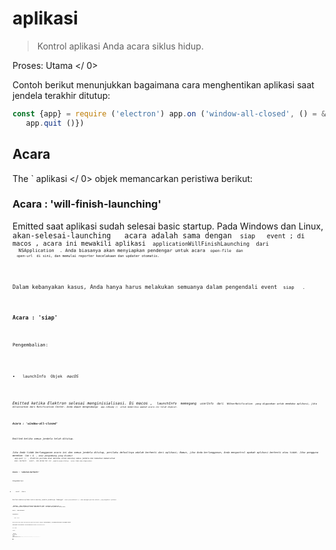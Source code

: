 # aplikasi

> Kontrol aplikasi Anda acara siklus hidup.

Proses:  Utama </ 0></p> 

Contoh berikut menunjukkan bagaimana cara menghentikan aplikasi saat jendela terakhir ditutup:

```javascript
const {app} = require ('electron') app.on ('window-all-closed', () = & gt; {
   app.quit ()})
```

## Acara

The ` aplikasi </ 0> objek memancarkan peristiwa berikut:</p>

<h3>Acara : 'will-finish-launching'</h3>

<p>Emitted saat aplikasi sudah selesai basic startup. Pada Windows dan Linux, <code> akan-selesai-launching </ 0>  acara adalah sama dengan <code> siap </ 0>  event ; di macos , acara ini mewakili aplikasi <code> applicationWillFinishLaunching </ 0> dari
 <code> NSApplication </ 0> . Anda biasanya akan menyiapkan pendengar untuk acara <code> open-file </ 0> dan
 <code> open-url </ 0> di sini, dan memulai reporter kecelakaan dan updater otomatis.</p>

<p>Dalam kebanyakan kasus, Anda hanya harus melakukan semuanya dalam pengendali event <code> siap </ 0>  .</p>

<h3>Acara : 'siap'</h3>

<p>Pengembalian:</p>

<ul>
<li><code> launchInfo </ 0> Objek <em> macOS </ 1></li>
</ul>

<p>Emitted ketika Elektron selesai menginisialisasi. Di macos , <code> launchInfo </ 0> memegang <code> userInfo </ 0> dari <code> NSUserNotification </ 0> yang digunakan untuk membuka aplikasi, jika diluncurkan dari Notification Center. Anda dapat menghubungi <code> app.isReady () </ 0> untuk memeriksa apakah acara ini telah dipecat.</p>

<h3>Acara : 'window-all-closed'</h3>

<p>Emitted ketika semua jendela telah ditutup.</p>

<p>Jika Anda tidak berlangganan acara ini dan semua jendela ditutup, perilaku defaultnya adalah berhenti dari aplikasi; Namun, jika Anda berlangganan, Anda mengontrol apakah aplikasi berhenti atau tidak. Jika pengguna menekan <code> Cmd + Q </ 0> , atau pengembang yang disebut
 <code> app.quit () </ 0> , Elektron pertama akan mencoba untuk menutup semua jendela dan kemudian memancarkan
 <code> akan- berhenti </ 0>  event , dan dalam hal ini <code> jendela-semua-ditutup </ 0>  acara tidak akan dipancarkan.</p>

<h3>Acara : 'sebelum-berhenti'</h3>

<p>Pengembalian:</p>

<ul>
<li><code> event </ 0>  Acara</li>
</ul>

<p>Emitted sebelum aplikasi mulai menutup jendela-jendelanya. Memanggil <code> event.preventDefault () </ 0> akan mencegah perilaku default, yang mengakhiri aplikasi.</p>

<p><strong> Catatan: </ 0> Jika aplikasi berhenti diprakarsai oleh <code> autoUpdater.quitAndInstall () </ 1> 
lalu <code> sebelum-berhenti </ 1> dipancarkan <em> setelah </ 2> memancarkan < 1> dekat </ 1>  acara pada semua jendela dan menutup mereka.</p>

<h3>Acara : 'akan-berhenti'</h3>

<p>Pengembalian:</p>

<ul>
<li><code> event </ 0>  Acara</li>
</ul>

<p>Emitted ketika semua jendela telah ditutup dan aplikasi akan berhenti. Memanggil <code> event.preventDefault () </ 0> akan mencegah perilaku default, yang mengakhiri aplikasi.</p>

<p>Lihat deskripsi <code> jendela-semua-ditutup </ 0>  acara untuk perbedaan antara <code> akan-berhenti </ 0> dan <code> jendela-semua-ditutup </ 0> peristiwa.</p>

<h3>Acara : 'berhenti'</h3>

<p>Pengembalian:</p>

<ul>
<li><code> event </ 0>  Acara</li>
<li><code> exitCode </ 0>  Integer</li>
</ul>

<p>Emitted saat aplikasi berhenti.</p>

<h3>Event : 'open-file' <em> macos </ 0></h3>

<p>Pengembalian:</p>

<ul>
<li><code> event </ 0>  Acara</li>
<li><code> path </ 0>  String</li>
</ul>

<p>Emitted saat pengguna ingin membuka file dengan aplikasi. The <code> open-file yang </ 0> 
event biasanya dipancarkan saat aplikasi sudah terbuka dan OS ingin menggunakan kembali aplikasi untuk membuka file. <code> open-file </ 0> juga dipancarkan saat sebuah file diturunkan ke dok dan aplikasi belum berjalan. Pastikan untuk mendengarkan <code> open-file yang </ 0>  acara sangat awal di startup aplikasi Anda untuk menangani kasus ini (bahkan sebelum <code> siap </ 0>  acara dipancarkan).</p>

<p>Anda harus menghubungi <code> event .preventDefault () </ 0> jika Anda ingin menangani acara ini .</p>

<p>Pada Windows , Anda harus mengurai <code> process.argv </ 0> (dalam proses utama) untuk mendapatkan filepath.</p>

<h3>Acara : 'buka-url' <em> macos </ 0></h3>

<p>Pengembalian:</p>

<ul>
<li><code> event </ 0>  Acara</li>
<li><code> url </ 0>  String</li>
</ul>

<p>Emitted saat pengguna ingin membuka URL dengan aplikasi. File <code> Info.plist <code> aplikasi Anda
 harus menentukan skema url di dalam kunci <code> CFBundleURLTypes </ 0> , dan set <code> NSPrincipalClass </ 0> ke <0> AtomApplication </ 0> .</p>

<p>Anda harus menghubungi <code> event .preventDefault () </ 0> jika Anda ingin menangani acara ini .</p>

<h3>Acara : 'aktifkan' <em> macOS </ 0></h3>

<p>Pengembalian:</p>

<ul>
<li><code> event </ 0>  Acara</li>
<li><code> hasVisibleWindows </ 0>  Boolean</li>
</ul>

<p>Emitted saat aplikasi diaktifkan. Berbagai tindakan dapat memicu acara ini , seperti meluncurkan aplikasi untuk pertama kalinya, mencoba meluncurkan ulang aplikasi saat sudah berjalan, atau mengklik ikon dok atau ikon taskbar.</p>

<h3>Acara : 'lanjutkan aktivitas' <em> macOS </ 0></h3>

<p>Pengembalian:</p>

<ul>
<li><code> event </ 0>  Acara</li>
<li><code> ketik </ 0> String - String yang mengidentifikasi aktivitas. Maps ke
 <a href="https://developer.apple.com/library/ios/documentation/Foundation/Reference/NSUserActivity_Class/index.html#//apple_ref/occ/instp/NSUserActivity/activityType"><code> NSUserActivity.activityType </ 0>.</li>
<li><code> userInfo </ 0> Objek - Berisi status spesifik aplikasi yang disimpan oleh aktivitas di perangkat lain.</li>
</ul>

<p>Emitted selama <a href="https://developer.apple.com/library/ios/documentation/UserExperience/Conceptual/Handoff/HandoffFundamentals/HandoffFundamentals.html"> Handoff </ 0> saat aktivitas dari perangkat lain ingin dilanjutkan. Anda harus menghubungi <code> event .preventDefault () </ 0> jika Anda ingin menangani acara ini .</p>

<p>Aktivitas pengguna hanya dapat dilanjutkan di aplikasi yang memiliki ID Tim pengembang yang sama dengan aplikasi sumber aktivitas dan yang mendukung jenis aktivitas.
Jenis aktivitas yang didukung ditentukan di aplikasi <code> Info.plist </ 0> di bawah tombol
 <code> NSUserActivityTypes </ 0> .</p>

<h3>Event : 'new-window-for-tab' <em> macOS </ 0></h3>

<p>Pengembalian:</p>

<ul>
<li><code> event </ 0>  Acara</li>
</ul>

<p>Emitted saat pengguna mengklik tombol tab baru macOS asli . Tombol tab baru hanya terlihat jika arus <code> BrowserWindow </ 0> memiliki
 <code> tabbingIdentifier </ 0></p>

<h3>Acara : 'browser-window-blur'</h3>

<p>Pengembalian:</p>

<ul>
<li><code> event </ 0>  Acara</li>
<li><code> jendela </ 0> Jendela Peramban</li>
</ul>

<p>Emitted ketika <a href="browser-window.md"> browserWindow </ 0> menjadi kabur.</p>

<h3>Acara : 'browser-window-focus'</h3>

<p>Pengembalian:</p>

<ul>
<li><code> event </ 0>  Acara</li>
<li><code> jendela </ 0> Jendela Peramban</li>
</ul>

<p>Emitted ketika <a href="browser-window.md"> browserWindow </ 0> terpusat.</p>

<h3>Acara : 'browser-window-created'</h3>

<p>Pengembalian:</p>

<ul>
<li><code> event </ 0>  Acara</li>
<li><code> jendela </ 0> Jendela Peramban</li>
</ul>

<p>Emitted ketika baru <a href="browser-window.md"> browserWindow </ 0> dibuat.</p>

<h3>Acara : 'isi web-dibuat'</h3>

<p>Pengembalian:</p>

<ul>
<li><code> event </ 0>  Acara</li>
<li><code> webContents </ 0> Konten Web</li>
</ul>

<p>Emitted ketika baru <a href="web-contents.md"> webContents </ 0> dibuat.</p>

<h3>Acara : 'sertifikat-kesalahan'</h3>

<p>Pengembalian:</p>

<ul>
<li><code> event </ 0>  Acara</li>
<li><code> webContents </ 0>  <a href="web-contents.md"> WebContents </ 1></li>
<li><code> url </ 0>  String</li>
<li><code> error </ 0>  String - Kode kesalahan</li>
<li><code> sertifikat </ 0>  <a href="structures/certificate.md"> Sertifikat </ 1></li>
<li><code>callback` Fungsi 

* ` isTrusted </ 0>  Boolean - Apakah akan mempertimbangkan sertifikat sebagai terpercaya</li>
</ul></li>
</ul>

<p>Emitted ketika gagal untuk memverifikasi <code> certificate </ 0> untuk <code> url </ 0> , untuk mempercayai sertifikat Anda harus mencegah perilaku default dengan
 <code> event.preventDefault () </ 0> dan memanggil < 0> callback (true) </ 0> .</p>

<pre><code class="javascript">const {app} = require ('electron') app.on ('certificate-error', ( event , webContents, url, error, certificate, callback) = & gt; {
   if (url === 'https: // github .com ') {
     // Verifikasi logika.
    event.preventDefault ()
     callback (true)
   } else {
     callback (false)
   }})
`</pre> 
  ### Acara : 'pilih-klien-sertifikat'
  
  Pengembalian:
  
  * ` event </ 0>  Acara</li>
<li><code> webContents </ 0>  <a href="web-contents.md"> WebContents </ 1></li>
<li><code> url </ 0> URL</li>
<li><code> certificateList </ 0>  <a href="structures/certificate.md"> Sertifikat [] </ 1></li>
<li><code>callback` Fungsi 
    * ` sertifikat </ 0>  <a href="structures/certificate.md"> Sertifikat </ 1> (opsional)</li>
</ul></li>
</ul>

<p>Emitted ketika sertifikat klien diminta.</p>

<p>The <code> url </ 0> sesuai dengan entri navigasi meminta sertifikat klien dan <code> callback </ 0> bisa disebut dengan entri disaring dari daftar. Menggunakan
 <code> event.preventDefault () </ 0> mencegah aplikasi menggunakan sertifikat pertama dari toko.</p>

<pre><code class="javascript">const {app} = require ('electron') app.on ('select-client-certificate', ( event , webContents, url, list, callback) = & gt; {
 event .preventDefault ()
 callback (daftar [0] ) })    
`</pre> 
      ### Acara : 'login'
      
      Pengembalian:
      
      * ` event </ 0>  Acara</li>
<li><code> webContents </ 0>  <a href="web-contents.md"> WebContents </ 1></li>
<li><code>permintaan` Obyek 
        * ` method </ 0>  String</li>
<li><code> url </ 0> URL</li>
<li><code> perujuk </ 0> URL</li>
</ul></li>
<li><code>authInfo` Obyek 
          * ` isProxy </ 0>  Boolean</li>
<li><code> skema </ 0>  String</li>
<li><code> host </ 0>  String</li>
<li><code> port </ 0>  Integer</li>
<li><code> realm </ 0>  String</li>
</ul></li>
<li><code>callback` Fungsi 
            * ` nama pengguna </ 0>  String</li>
<li><code> kata sandi </ 0>  String</li>
</ul></li>
</ul>

<p>Emitted ketika <code> webContents </ 0> ingin melakukan auth dasar.</p>

<p>Perilaku default adalah membatalkan semua otentikasi, untuk menimpa ini Anda harus mencegah perilaku default dengan <code> event.preventDefault () </ 0> dan panggil
 <code> callback (nama pengguna, kata sandi) </ 0> dengan kredensial.</p>

<pre><code class="javascript">const {app} = require ('electron') app.on ('login', ( event , webContents, request, authInfo, callback) = & gt; {
 event .preventDefault ()
 callback ('username', 'secret')} )    
`</pre> 
              ### Acara : 'proses gpu-jatuh'
              
              Pengembalian:
              
              * ` event </ 0>  Acara</li>
<li><code> terbunuh </ 0>  Boolean</li>
</ul>

<p>Emitted saat proses gpu macet atau terbunuh.</p>

<h3>Event : 'aksesibilitas-support-changed' <em> macOS </ 0>  <em> Windows </ 0></h3>

<p>Pengembalian:</p>

<ul>
<li><code> event </ 0>  Acara</li>
<li><code> aksesibilitasSupportEnabled </ 0>  Boolean - <code> true </ 0> saat dukungan aksesibilitas Chrome diaktifkan, <code> false </ 0> sebaliknya.</li>
</ul>

<p>Emitted saat dukungan aksesibilitas Chrome berubah. Peristiwa ini terjadi saat teknologi bantu, seperti pembaca layar, diaktifkan atau dinonaktifkan.
Lihat https://www.chromium.org/developers/design-documents/accessibility untuk lebih jelasnya.</p>

<h2>Metode</h2>

<p>The <code> aplikasi </ 0> objek memiliki metode berikut:</p>

<p><strong> Catatan: </ 0> Beberapa metode hanya tersedia pada sistem operasi tertentu dan diberi label seperti itu.</p>

<h3><code>app.quit ()`</h3> 
                Cobalah untuk menutup semua jendela. The ` sebelum-berhenti </ 0>  acara akan dipancarkan pertama. Jika semua jendela berhasil ditutup, <code> akan-berhenti </ 0>  acara akan dipancarkan dan secara default aplikasi akan mengakhiri.</p>

<p>Metode ini menjamin bahwa semua <code> beforeunload </ 0> dan <code> unload </ 0>  event handlers dijalankan dengan benar. Ada kemungkinan bahwa sebuah jendela membatalkan berhenti dengan mengembalikan <code> false </ 0> pada pengendali event < i > Beforeunload </ 0>  .</p>

<h3><code>app.exit ( [exitCode] )`</h3> 
                
                * ` exitCode </ 0>  Integer (opsional)</li>
</ul>

<p>Keluar segera dengan <code> exitCode </ 0> .  <code> exitCode </ 0> default ke 0.</p>

<p>Semua jendela akan ditutup segera tanpa meminta pengguna dan <code> sebelum-berhenti </ 0> 
dan <code> akan-berhenti </ 0> tidak akan dipancarkan.</p>

<h3><code>app.relaunch ( [options] )`</h3> 
                  * `pilihan` Objek (opsional) 
                    * ` args </ 0>  String [] - (opsional)</li>
<li><code> execPath </ 0>  String (opsional)</li>
</ul></li>
</ul>

<p>Luncurkan ulang aplikasi saat instance saat ini keluar.</p>

<p>Secara default, contoh baru akan menggunakan direktori kerja dan argumen baris perintah yang sama dengan instance saat ini. Bila <code> args </ 0> ditentukan, <code> args </ 0> akan dilewatkan sebagai argumen baris perintah. Ketika <code> execPath </ 0> dispesifikasikan,
 <code> execPath </ 0> akan dieksekusi untuk diluncurkan kembali alih-alih aplikasi saat ini.</p>

<p>Perhatikan bahwa metode ini tidak berhenti dari aplikasi saat dijalankan, Anda harus memanggil
 <code> app.quit </ 0> atau <code> app.exit </ 0> setelah memanggil <code> app.relaunch </ 0> ke buat aplikasi restart</p>

<p>Saat <code> app.relaunch </ 0> dipanggil berkali-kali, beberapa contoh akan dimulai setelah instance saat ini keluar.</p>

<p>Contoh untuk me-restart instance saat ini segera dan menambahkan argumen baris perintah baru ke instance baru:</p>

<pre><code class="javascript">const {app} = require ('electron') app.relaunch ({args: process.argv.slice (1) .concat (['- relaunch'])}) app.exit (0)
`</pre> 
                      ### `app.isReady ()`
                      
                      Mengembalikan ` Boolean </ 0> - <code> true </ 0> jika Elektron selesai menginisialisasi, <code> false </ 0> sebaliknya.</p>

<h3><code>app.focus ()`</h3> 
                      
                      Di Linux, fokus pada jendela yang pertama terlihat. Di macos , buat aplikasi yang aktif. Pada Windows , fokus pada jendela pertama aplikasi.
                      
                      ### ` app.hide () </ 0>  <em> macos </ 1></h3>

<p>Menyembunyikan semua jendela aplikasi tanpa meminimalkannya.</p>

<h3><code> app.show () </ 0>  <em> macos </ 1></h3>

<p>Menunjukkan jendela aplikasi setelah disembunyikan. Tidak secara otomatis memfokuskannya.</p>

<h3><code>app.getAppPath ()`
                      
                      Mengembalikan ` String </ 0> - Direktori aplikasi saat ini.</p>

<h3><code>app.getPath (nama)`</h3> 
                      
                      * ` nama </ 0>  String</li>
</ul>

<p>Mengembalikan <code> String </ 0> - Path ke direktori khusus atau file yang terkait dengan <code> nama </ 0> . Pada kegagalan sebuah <code> Error </ 0> dilempar.</p>

<p>Anda dapat meminta jalur berikut dengan namanya:</p>

<ul>
<li><code> home </ 0> Direktori home pengguna.</li>
<li><code>data aplikasi` Direktori data aplikasi per pengguna, yang secara default menunjuk ke: 
                        * ` % APPDATA% </ 0> di Windows</li>
<li><code> $ XDG_CONFIG_HOME </ 0> atau <code> ~ / .config </ 0> di Linux</li>
<li><code> ~ / Library / Application Support </ 0> di macos</li>
</ul></li>
<li><code> userData </ 0> Direktori untuk menyimpan file konfigurasi aplikasi Anda, yang secara default merupakan direktori <code> appData </ 0> yang ditambahkan dengan nama aplikasi Anda.</li>
<li><code> temp </ 0> Direktori sementara.</li>
<li><code> exe </ 0> File eksekusi saat ini.</li>
<li><code> modul </ 0> The <code> libchromiumcontent </ 0> perpustakaan.</li>
<li><code> desktop </ 0> Direktori Desktop pengguna saat ini.</li>
<li><code> dokumen </ 0> Direktori untuk "My Documents" pengguna.</li>
<li><code> download </ 0> Direktori untuk download pengguna.</li>
<li><code> musik </ 0> Direktori untuk musik pengguna.</li>
<li><code> gambar </ 0> Direktori untuk gambar pengguna.</li>
<li><code> video </ 0> Direktori untuk video pengguna.</li>
<li><code> pepperFlashSystemPlugin </ 0>   Path lengkap ke versi sistem plugin Pepper Flash.</li>
</ul>

<h3><code>app.getFileIcon (path [, options], callback)`</h3> 
                          * ` path </ 0>  String</li>
<li><code>pilihan` Objek (opsional) 
                            * `ukuran` Tali 
                              * ` kecil </ 0> - 16x16</li>
<li><code> normal </ 0> - 32x32</li>
<li><code> besar </ 0> - 48x48 di <em> Linux </ 1> , 32x32 pada <em> Windows </ 1> , tidak didukung di <em> macOS </ 1> .</li>
</ul></li>
</ul></li>
<li><code>callback` Fungsi 
                                * ` error </ 0> Kesalahan</li>
<li><code> ikon </ 0>  <a href="native-image.md"> NativeImage </ 1></li>
</ul></li>
</ul>

<p>Mengambil ikon terkait jalur.</p>

<p>Pada <em> Windows </ 0> , ada 2 macam ikon:</p>

<ul>
<li>Ikon terkait dengan ekstensi file tertentu, seperti <code> .mp3 </ 0> , <code> .png </ 0> , dll.</li>
<li>Ikon di dalam file itu sendiri, seperti <code> .exe </ 0> , <code> .dll </ 0> , <code> .ico </ 0> .</li>
</ul>

<p>Pada <em> Linux </ 0> dan <em> macOS </ 0> , ikon bergantung pada aplikasi yang terkait dengan jenis file mime.</p>

<h3><code>app.setPath (nama, path)`</h3> 
                                  * ` nama </ 0>  String</li>
<li><code> path </ 0>  String</li>
</ul>

<p>Menimpa <code> path </ 0> ke direktori khusus atau file yang terkait dengan <code> nama </ 0> . Jika path menentukan direktori yang tidak ada, direktori akan dibuat dengan metode ini. Pada kegagalan sebuah <code> Error </ 0> dilempar.</p>

<p>Anda hanya dapat menimpa jalur dari <code> nama </ 0> didefinisikan dalam <code> app.getPath </ 0> .</p>

<p>Secara default, cookie dan cache halaman web akan disimpan di bawah 
direktori <code> userData </ 0> . Jika Anda ingin mengubah lokasi ini, Anda harus mengganti
 path <code> userData </ 0> sebelum event <code> ready </ 0>  dari modul <code> app </ 0> dipancarkan.</p>

<h3><code>app.getVersion ()`</h3> 
                                    Mengembalikan ` String </ 0> - Versi aplikasi yang dimuat. Jika tidak ada versi yang ditemukan di file <code> package.json </ 0> aplikasi, versi dari paket saat ini atau yang dapat dijalankan akan dikembalikan.</p>

<h3><code>app.getName ()`</h3> 
                                    
                                    Mengembalikan ` String </ 0> - Nama aplikasi saat ini, yang merupakan nama di file <code> package.json </ 0> aplikasi
 .</p>

<p>Biasanya <code> nama </ 0> bidang <code> package.json </ 0> adalah nama lowercased singkat, menurut NPM modul spec. Anda juga harus menentukan bidang <code> productName </ 0> 
, yang merupakan nama lengkap kapitalisasi aplikasi Anda, dan mana yang lebih disukai dari <code> nama </ 0> oleh Elektron .</p>

<h3><code>app.setName (nama)`</h3> 
                                    
                                    * ` nama </ 0>  String</li>
</ul>

<p>Ganti nama aplikasi saat ini.</p>

<h3><code>app.getLocale ()`</h3> 
                                      Mengembalikan ` String </ 0> - Lokal aplikasi saat ini. Nilai pengembalian yang mungkin didokumentasikan
 <a href="locales.md"> di sini </ 1> .</p>

<p><strong> Catatan: </ 0> Saat mendistribusikan aplikasi yang dikemas, Anda juga harus mengirimkan
 map <code> locales </ 1> .</p>

<p><strong> Catatan: </ 0> Pada Windows Anda harus meneleponnya setelah <code> ready </ 1> dipancarkan.</p>

<h3><code> app.addRecentDocument (path) </ 0>  <em> macos </ 1>  <em> Windows </ 1></h3>

<ul>
<li><code> path </ 0>  String</li>
</ul>

<p>Menambahkan <code> path </ 0> ke daftar dokumen terbaru.</p>

<p>Daftar ini dikelola oleh OS. Pada Windows Anda bisa mengunjungi daftar dari task bar, dan di macos Anda bisa mengunjunginya dari menu dock .</p>

<h3><code> app.clearRecentDocuments () </ 0>  <em> macos </ 1>  <em> Windows </ 1></h3>

<p>Menghapus daftar dokumen terbaru</p>

<h3><code> app.setAsDefaultProtocolClient (protokol [, path, args]) </ 0>  <em> macOS </ 1>  <em> Windows </ 1></h3>

<ul>
<li><code> protocol </ 0>  String - Nama protokol Anda, tanpa <code> : // </ 0> . Jika Anda ingin aplikasi Anda menangani tautan <code> elektron : // </ 0> , hubungi metode ini dengan <code> elektron </ 0> sebagai parameternya.</li>
<li><code> path </ 0>  String (opsional) <em> Windows </ 1> - Default ke <code> process.execPath </ 0></li>
<li><code> args </ 0>  String [] (opsional) <em> Windows </ 1> - Default ke array kosong</li>
</ul>

<p>Mengembalikan <code> Boolean </ 0> - Apakah panggilan berhasil.</p>

<p>Metode ini menetapkan executable saat ini sebagai pengendali default untuk sebuah protokol (alias skema URI). Ini memungkinkan Anda mengintegrasikan aplikasi Anda lebih dalam ke dalam sistem operasi. Setelah terdaftar, semua link dengan <code> your-protocol: // </ 0> akan dibuka dengan executable saat ini. Seluruh link, termasuk protokol, akan diteruskan ke aplikasi Anda sebagai parameter.</p>

<p>Pada Windows Anda dapat menyediakan jalur parameter opsional, jalur ke executable Anda, dan args, serangkaian argumen yang akan dikirimkan ke executable Anda saat diluncurkan.</p>

<p><strong> Catatan: </ 0> Pada macos , Anda hanya dapat mendaftarkan protokol yang telah ditambahkan ke aplikasi <code> info.plist </ 1> , yang tidak dapat diubah saat runtime. Namun Anda dapat mengubah file dengan editor teks sederhana atau skrip selama waktu pembuatan.
Silahkan lihat <a href="https://developer.apple.com/library/ios/documentation/General/Reference/InfoPlistKeyReference/Articles/CoreFoundationKeys.html#//apple_ref/doc/uid/TP40009249-102207-TPXREF115"> dokumentasi Apple </ 0> untuk rincian.</p>

<p>The API menggunakan Windows Registry dan LSSetDefaultHandlerForURLScheme internal.</p>

<h3><code> app.removeAsDefaultProtocolClient (protokol [, path, args]) </ 0>  <em> macos </ 1>  <em> Windows </ 1></h3>

<ul>
<li><code> protocol </ 0>  String - Nama protokol Anda, tanpa <code> : // </ 0> .</li>
<li><code> path </ 0>  String (opsional) <em> Windows </ 1> - Default ke <code> process.execPath </ 0></li>
<li><code> args </ 0>  String [] (opsional) <em> Windows </ 1> - Default ke array kosong</li>
</ul>

<p>Mengembalikan <code> Boolean </ 0> - Apakah panggilan berhasil.</p>

<p>Metode ini memeriksa apakah saat ini dapat dieksekusi sebagai pengendali default untuk sebuah protokol (alias skema URI). Jika demikian, itu akan menghapus aplikasi sebagai penangan default.</p>

<h3><code> app.isDefaultProtocolClient (protokol [, path, args]) </ 0>  <em> macos </ 1>  <em> Windows </ 1></h3>

<ul>
<li><code> protocol </ 0>  String - Nama protokol Anda, tanpa <code> : // </ 0> .</li>
<li><code> path </ 0>  String (opsional) <em> Windows </ 1> - Default ke <code> process.execPath </ 0></li>
<li><code> args </ 0>  String [] (opsional) <em> Windows </ 1> - Default ke array kosong</li>
</ul>

<p>Mengembalikan <code> Boolean </ 0></p>

<p>Metode ini memeriksa apakah executable saat ini adalah default handler untuk sebuah protokol (alias skema URI). Jika demikian, itu akan kembali benar. Jika tidak, itu akan kembali salah.</p>

<p><strong> Catatan: </ 0> Pada macos , Anda dapat menggunakan metode ini untuk memeriksa apakah aplikasi telah terdaftar sebagai pengendali protokol default untuk sebuah protokol. Anda juga dapat memverifikasi ini dengan memeriksa <code> ~ / Library / Preferences / com.apple.LaunchServices.plist </ 0> pada
 mesin macos . Silahkan lihat
 <a href="https://developer.apple.com/library/mac/documentation/Carbon/Reference/LaunchServicesReference/#//apple_ref/c/func/LSCopyDefaultHandlerForURLScheme"> dokumentasi Apple </ 0> untuk rincian.</p>

<p>The API menggunakan Windows Registry dan LSCopyDefaultHandlerForURLScheme internal.</p>

<h3><code> app.setUserTasks (tugas) </ 0>  <em> Windows </ 1></h3>

<ul>
<li><code> tugas </ 0>  <a href="structures/task.md"> Tugas [] </ 1> - Array dari <code> Tugas </ 0> objek</li>
</ul>

<p>Tambahkan <code> tugas </ 0> ke kategori <a href="http://msdn.microsoft.com/en-us/library/windows/desktop/dd378460(v=vs.85).aspx#tasks"> Tugas </ 1> JumpList di Windows .</p>

<p><code> tugas </ 0> adalah berbagai dari <a href="structures/task.md"><code> Tugas </ 1> benda.</p>

<p>Mengembalikan <code> Boolean </ 0> - Apakah panggilan berhasil.</p>

<p><strong> Catatan: </ 0> Jika Anda ingin menyesuaikan Daftar Langsung gunakan lebih banyak lagi
 <code> app.setJumpList (categories) </ 1> .</p>

<h3><code> app.getJumpListSettings () </ 0>  <em> Windows </ 1></h3>

<p>Mengembalikan <code> Objek </ 0> :</p>

<ul>
<li><code> minItems </ 0>  Integer - The minimum jumlah item yang akan ditampilkan dalam Daftar Langsung (untuk penjelasan lebih rinci tentang nilai ini melihat
 <a href="https://msdn.microsoft.com/en-us/library/windows/desktop/dd378398(v=vs.85).aspx"> MSDN docs </ 1> ).</li>
<li><code> removedItems </ 0>  <a href="structures/jump-list-item.md"> JumpListItem [] </ 1> - Array dari <code> JumpListItem </ 0> objek yang sesuai dengan item yang telah dihapus pengguna dari kategori khusus dalam Daftar Langsung. Item ini tidak boleh ditambahkan kembali ke Daftar Langsung di 
panggilan <strong> berikutnya </ 0> ke <code> app.setJumpList () </ 1> , Windows tidak akan menampilkan kategori khusus yang berisi salah satu dari yang dihapus item.</li>
</ul>

<h3><code> app.setJumpList (kategori) </ 0>  <em> Windows </ 1></h3>

<ul>
<li><code> kategori </ 0>  <a href="structures/jump-list-category.md"> JumpListCategory [] </ 1> atau <code> nol </ 0> - Array of <code> JumpListCategory </ 0> benda.</li>
</ul>

<p>Mengatur atau menghapus Daftar Langsung kustom untuk aplikasi, dan mengembalikan salah satu dari string berikut:</p>

<ul>
<li><code> ok </ 0> - Tidak ada yang salah.</li>
<li><code> error </ 0> - Satu atau beberapa kesalahan terjadi, aktifkan logging runtime untuk mengetahui kemungkinan penyebabnya.</li>
<li><code> invalidSeparatorError </ 0> - Upaya dilakukan untuk menambahkan pemisah ke kategori khusus dalam Daftar Langsung. Pemisah hanya diperbolehkan dalam kategori <code> Tugas </ 0> standar .</li>
<li><code>fileTypeRegistrationError` - An attempt was made to add a file link to the Jump List for a file type the app isn't registered to handle.</li> 
                                      
                                      * `customCategoryAccessDeniedError` - Custom categories can't be added to the Jump List due to user privacy or group policy settings.</ul> 
                                      
                                      If `categories` is `null` the previously set custom Jump List (if any) will be replaced by the standard Jump List for the app (managed by Windows).
                                      
                                      **Note:** If a `JumpListCategory` object has neither the `type` nor the `name` property set then its `type` is assumed to be `tasks`. If the `name` property is set but the `type` property is omitted then the `type` is assumed to be `custom`.
                                      
                                      **Note:** Users can remove items from custom categories, and Windows will not allow a removed item to be added back into a custom category until **after** the next successful call to `app.setJumpList(categories)`. Any attempt to re-add a removed item to a custom category earlier than that will result in the entire custom category being omitted from the Jump List. The list of removed items can be obtained using `app.getJumpListSettings()`.
                                      
                                      Here's a very simple example of creating a custom Jump List:
                                      
                                      ```javascript
const {app} = require('electron')

app.setJumpList([
  {
    type: 'custom',
    name: 'Recent Projects',
    items: [
      { type: 'file', path: 'C:\\Projects\\project1.proj' },
      { type: 'file', path: 'C:\\Projects\\project2.proj' }
    ]
  },
  { // has a name so `type` is assumed to be "custom"
    name: 'Tools',
    items: [
      {
        type: 'task',
        title: 'Tool A',
        program: process.execPath,
        args: '--run-tool-a',
        icon: process.execPath,
        iconIndex: 0,
        description: 'Runs Tool A'
      },
      {
        type: 'task',
        title: 'Tool B',
        program: process.execPath,
        args: '--run-tool-b',
        icon: process.execPath,
        iconIndex: 0,
        description: 'Runs Tool B'
      }
    ]
  },
  { type: 'frequent' },
  { // has no name and no type so `type` is assumed to be "tasks"
    items: [
      {
        type: 'task',
        title: 'New Project',
        program: process.execPath,
        args: '--new-project',
        description: 'Create a new project.'
      },
      { type: 'separator' },
      {
        type: 'task',
        title: 'Recover Project',
        program: process.execPath,
        args: '--recover-project',
        description: 'Recover Project'
      }
    ]
  }
])
```
                                  
                                  ### `app.makeSingleInstance(callback)`
                                  
                                  * `callback` Fungsi 
                                    * `argv` String[] - An array of the second instance's command line arguments
                                    * `workingDirectory` String - The second instance's working directory
                                  
                                  Returns `Boolean`.
                                  
                                  This method makes your application a Single Instance Application - instead of allowing multiple instances of your app to run, this will ensure that only a single instance of your app is running, and other instances signal this instance and exit.
                                  
                                  `callback` will be called by the first instance with `callback(argv, workingDirectory)` when a second instance has been executed. `argv` is an Array of the second instance's command line arguments, and `workingDirectory` is its current working directory. Usually applications respond to this by making their primary window focused and non-minimized.
                                  
                                  The `callback` is guaranteed to be executed after the `ready` event of `app` gets emitted.
                                  
                                  This method returns `false` if your process is the primary instance of the application and your app should continue loading. And returns `true` if your process has sent its parameters to another instance, and you should immediately quit.
                                  
                                  On macOS the system enforces single instance automatically when users try to open a second instance of your app in Finder, and the `open-file` and `open-url` events will be emitted for that. However when users start your app in command line the system's single instance mechanism will be bypassed and you have to use this method to ensure single instance.
                                  
                                  An example of activating the window of primary instance when a second instance starts:
                                  
                                  ```javascript
const {app} = require('electron')
let myWindow = null

const isSecondInstance = app.makeSingleInstance((commandLine, workingDirectory) => {
  // Someone tried to run a second instance, we should focus our window.
  if (myWindow) {
    if (myWindow.isMinimized()) myWindow.restore()
    myWindow.focus()
  }
})

if (isSecondInstance) {
  app.quit()
}

// Create myWindow, load the rest of the app, etc...
app.on('ready', () => {
})
```
                              
                              ### `app.releaseSingleInstance()`
                              
                              Releases all locks that were created by `makeSingleInstance`. This will allow multiple instances of the application to once again run side by side.
                              
                              ### `app.setUserActivity(type, userInfo[, webpageURL])` *macOS*
                              
                              * `type` String - Uniquely identifies the activity. Maps ke ` NSUserActivity.activityType </ 0>.</li>
<li><code>userInfo` Object - App-specific state to store for use by another device.</li> 
                                
                                * `webpageURL` String (optional) - The webpage to load in a browser if no suitable app is installed on the resuming device. The scheme must be `http` or `https`.</ul> 
                                
                                Creates an `NSUserActivity` and sets it as the current activity. The activity is eligible for [Handoff](https://developer.apple.com/library/ios/documentation/UserExperience/Conceptual/Handoff/HandoffFundamentals/HandoffFundamentals.html) to another device afterward.
                                
                                ### `app.getCurrentActivityType()` *macOS*
                                
                                Returns `String` - The type of the currently running activity.
                                
                                ### `app.setAppUserModelId(id)` *Windows*
                                
                                * `id` String
                                
                                Changes the [Application User Model ID](https://msdn.microsoft.com/en-us/library/windows/desktop/dd378459(v=vs.85).aspx) to `id`.
                                
                                ### `app.importCertificate(options, callback)` *LINUX*
                                
                                * `pilihan` Object 
                                  * `certificate` String - Path for the pkcs12 file.
                                  * `password` String - Passphrase for the certificate.
                                * `callback` Fungsi 
                                  * `result` Integer - Result of import.
                                
                                Imports the certificate in pkcs12 format into the platform certificate store. `callback` is called with the `result` of import operation, a value of `` indicates success while any other value indicates failure according to chromium [net_error_list](https://code.google.com/p/chromium/codesearch#chromium/src/net/base/net_error_list.h).
                                
                                ### `app.disableHardwareAcceleration()`
                                
                                Disables hardware acceleration for current app.
                                
                                This method can only be called before app is ready.
                                
                                ### `app.disableDomainBlockingFor3DAPIs()`
                                
                                By default, Chromium disables 3D APIs (e.g. WebGL) until restart on a per domain basis if the GPU processes crashes too frequently. This function disables that behaviour.
                                
                                This method can only be called before app is ready.
                                
                                ### `app.getAppMemoryInfo()` *Deprecated*
                                
                                Returns [`ProcessMetric[]`](structures/process-metric.md): Array of `ProcessMetric` objects that correspond to memory and cpu usage statistics of all the processes associated with the app. **Note:** This method is deprecated, use `app.getAppMetrics()` instead.
                                
                                ### `app.getAppMetrics()`
                                
                                Returns [`ProcessMetric[]`](structures/process-metric.md): Array of `ProcessMetric` objects that correspond to memory and cpu usage statistics of all the processes associated with the app.
                                
                                ### `app.getGpuFeatureStatus()`
                                
                                Returns [`GPUFeatureStatus`](structures/gpu-feature-status.md) - The Graphics Feature Status from `chrome://gpu/`.
                                
                                ### `app.setBadgeCount(count)` *Linux* *macOS*
                                
                                * `count` Integer
                                
                                Mengembalikan ` Boolean </ 0> - Apakah panggilan berhasil.</p>

<p>Sets the counter badge for current app. Setting the count to <code>0` will hide the badge.
                                
                                On macOS it shows on the dock icon. On Linux it only works for Unity launcher,
                                
                                **Note:** Unity launcher requires the existence of a `.desktop` file to work, for more information please read [Desktop Environment Integration](../tutorial/desktop-environment-integration.md#unity-launcher-shortcuts-linux).
                                
                                ### `app.getBadgeCount()` *Linux* *macOS*
                                
                                Returns `Integer` - The current value displayed in the counter badge.
                                
                                ### `app.isUnityRunning()` *Linux*
                                
                                Returns `Boolean` - Whether the current desktop environment is Unity launcher.
                                
                                ### `app.getLoginItemSettings([options])` *macOS* *Windows*
                                
                                * `pilihan` Objek (opsional) 
                                  * `path` String (optional) *Windows* - The executable path to compare against. Defaults to `process.execPath`.
                                  * `args` String[] (optional) *Windows* - The command-line arguments to compare against. Defaults to an empty array.
                                
                                If you provided `path` and `args` options to `app.setLoginItemSettings` then you need to pass the same arguments here for `openAtLogin` to be set correctly.
                                
                                Mengembalikan ` Objek </ 0> :</p>

<ul>
<li><code>openAtLogin` Boolean - `true` if the app is set to open at login.</li> 
                                
                                * `openAsHidden` Boolean - `true` if the app is set to open as hidden at login. This setting is only supported on macOS.
                                * `wasOpenedAtLogin` Boolean - `true` if the app was opened at login automatically. This setting is only supported on macOS.
                                * `wasOpenedAsHidden` Boolean - `true` if the app was opened as a hidden login item. This indicates that the app should not open any windows at startup. This setting is only supported on macOS.
                                * `restoreState` Boolean - `true` if the app was opened as a login item that should restore the state from the previous session. This indicates that the app should restore the windows that were open the last time the app was closed. This setting is only supported on macOS.</ul> 
                                
                                **Note:** This API has no effect on [MAS builds](../tutorial/mac-app-store-submission-guide.md).
                                
                                ### `app.setLoginItemSettings(settings)` *macOS* *Windows*
                                
                                * `settings` Object 
                                  * `openAtLogin` Boolean (optional) - `true` to open the app at login, `false` to remove the app as a login item. Defaults to `false`.
                                  * `openAsHidden` Boolean (optional) - `true` to open the app as hidden. Defaults to `false`. The user can edit this setting from the System Preferences so `app.getLoginItemStatus().wasOpenedAsHidden` should be checked when the app is opened to know the current value. This setting is only supported on macOS.
                                  * `path` String (optional) *Windows* - The executable to launch at login. Defaults to `process.execPath`.
                                  * `args` String[] (optional) *Windows* - The command-line arguments to pass to the executable. Defaults to an empty array. Take care to wrap paths in quotes.
                                
                                Set the app's login item settings.
                                
                                To work with Electron's `autoUpdater` on Windows, which uses [Squirrel](https://github.com/Squirrel/Squirrel.Windows), you'll want to set the launch path to Update.exe, and pass arguments that specify your application name. For example:
                                
                                ```javascript
const appFolder = path.dirname(process.execPath)
const updateExe = path.resolve(appFolder, '..', 'Update.exe')
const exeName = path.basename(process.execPath)

app.setLoginItemSettings({
  openAtLogin: true,
  path: updateExe,
  args: [
    '--processStart', `"${exeName}"`,
    '--process-start-args', `"--hidden"`
  ]
})
```
                            
                            **Note:** This API has no effect on [MAS builds](../tutorial/mac-app-store-submission-guide.md).
                            
                            ### `app.isAccessibilitySupportEnabled()` *macOS* *Windows*
                            
                            Returns `Boolean` - `true` if Chrome's accessibility support is enabled, `false` otherwise. This API will return `true` if the use of assistive technologies, such as screen readers, has been detected. See https://www.chromium.org/developers/design-documents/accessibility for more details.
                            
                            ### `app.setAboutPanelOptions(options)` *macOS*
                            
                            * `pilihan` Object 
                              * `applicationName` String (optional) - The app's name.
                              * `applicationVersion` String (optional) - The app's version.
                              * `copyright` String (optional) - Copyright information.
                              * `credits` String (optional) - Credit information.
                              * `version` String (optional) - The app's build version number.
                            
                            Set the about panel options. This will override the values defined in the app's `.plist` file. See the [Apple docs](https://developer.apple.com/reference/appkit/nsapplication/1428479-orderfrontstandardaboutpanelwith?language=objc) for more details.
                            
                            ### `app.commandLine.appendSwitch(switch[, value])`
                            
                            * `switch` String - A command-line switch
                            * `value` String (optional) - A value for the given switch
                            
                            Append a switch (with optional `value`) to Chromium's command line.
                            
                            **Note:** This will not affect `process.argv`, and is mainly used by developers to control some low-level Chromium behaviors.
                            
                            ### `app.commandLine.appendArgument(value)`
                            
                            * `value` String - The argument to append to the command line
                            
                            Append an argument to Chromium's command line. The argument will be quoted correctly.
                            
                            **Note:** This will not affect `process.argv`.
                            
                            ### `app.enableMixedSandbox()` *Experimental* *macOS* *Windows*
                            
                            Enables mixed sandbox mode on the app.
                            
                            This method can only be called before app is ready.
                            
                            ### `app.dock.bounce([type])` *macOS*
                            
                            * `type` String (optional) - Can be `critical` or `informational`. The default is `informational`
                            
                            When `critical` is passed, the dock icon will bounce until either the application becomes active or the request is canceled.
                            
                            When `informational` is passed, the dock icon will bounce for one second. However, the request remains active until either the application becomes active or the request is canceled.
                            
                            Returns `Integer` an ID representing the request.
                            
                            ### `app.dock.cancelBounce(id)` *macOS*
                            
                            * `id` Integer
                            
                            Cancel the bounce of `id`.
                            
                            ### `app.dock.downloadFinished(filePath)` *macOS*
                            
                            * `filePath` String
                            
                            Bounces the Downloads stack if the filePath is inside the Downloads folder.
                            
                            ### `app.dock.setBadge(text)` *macOS*
                            
                            * `text` String
                            
                            Sets the string to be displayed in the dock’s badging area.
                            
                            ### `app.dock.getBadge()` *macOS*
                            
                            Returns `String` - The badge string of the dock.
                            
                            ### `app.dock.hide()` *macOS*
                            
                            Sembunyikan ikon dok.
                            
                            ### `app.dock.show()` *macOS*
                            
                            Tampilkan ikon dok.
                            
                            ### `app.dock.isVisible()` *macOS*
                            
                            Returns `Boolean` - Whether the dock icon is visible. The `app.dock.show()` call is asynchronous so this method might not return true immediately after that call.
                            
                            ### `app.dock.setMenu(menu)` *macOS*
                            
                            * `menu` [Menu](menu.md)
                            
                            Sets the application's [dock menu](https://developer.apple.com/library/mac/documentation/Carbon/Conceptual/customizing_docktile/concepts/dockconcepts.html#//apple_ref/doc/uid/TP30000986-CH2-TPXREF103).
                            
                            ### `app.dock.setIcon(image)` *macOS*
                            
                            * `image` ([NativeImage](native-image.md) | String)
                            
                            Sets the `image` associated with this dock icon.
